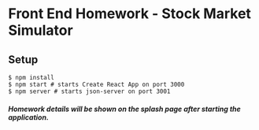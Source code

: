 # Front End Homework - Stock Market Simulator

## Setup
```shell
$ npm install
$ npm start # starts Create React App on port 3000
$ npm server # starts json-server on port 3001
```

##### Homework details will be shown on the splash page after starting the application.
